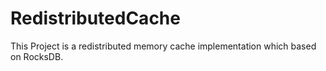 ﻿# RedistributedCache
This Project is a redistributed memory cache implementation which based on RocksDB.
